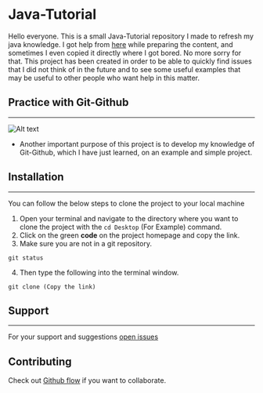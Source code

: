 # Java-Tutorial

Hello everyone. This is a small Java-Tutorial repository I made to refresh my java knowledge. I got help from [here](https://www.w3schools.com/java/default.asp) while preparing the content, and sometimes I even copied it directly where I got bored. No more sorry for that. This project has been created in order to be able to quickly find issues that I did not think of in the future and to see some useful examples that may be useful to other people who want help in this matter.

## Practice with Git-Github
***

[id]: https://octodex.github.com/images/dojocat.jpg  "The Dojocat"
![Alt text][id]

+ Another important purpose of this project is to develop my knowledge of Git-Github, which I have just learned, on an example and simple project.

## Installation
---
You can follow the below steps to clone the project to your local machine

1. Open your terminal and navigate to the directory where you want to clone the project with the `cd Desktop` (For Example) command.
2. Click on the green **code** on the project homepage and copy the link.  
3. Make sure you are not in a git repository.
```
git status 
```
4. Then type the following into the terminal window.  
 ```
git clone (Copy the link)

```




## Support 
___
For your support and suggestions [open issues](https://github.com/Berkantrkgl/Java-Tutorial/issues)

## Contributing
Check out [Github flow](https://docs.github.com/en/get-started/quickstart/github-flow) if you want to collaborate.


